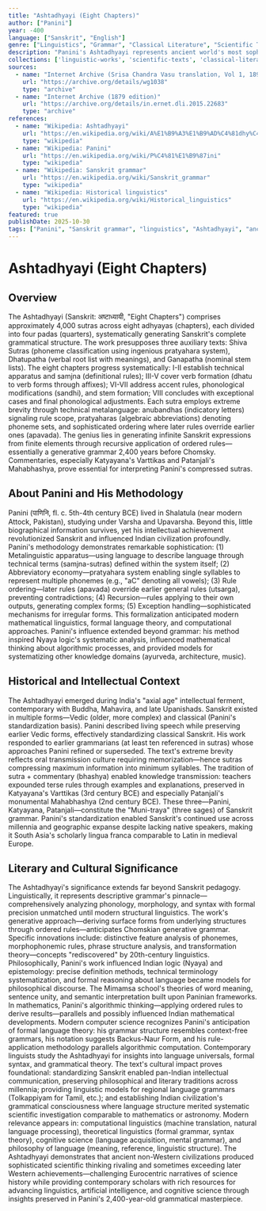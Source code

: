 ```yaml
---
title: "Ashtadhyayi (Eight Chapters)"
author: ["Panini"]
year: -400
language: ["Sanskrit", "English"]
genre: ["Linguistics", "Grammar", "Classical Literature", "Scientific Texts"]
description: "Panini's Ashtadhyayi represents ancient world's most sophisticated and comprehensive grammatical treatise, systematizing Sanskrit through approximately 4,000 terse sutras organized into eight chapters (hence Ashtadhyayi). Composed around 5th-4th century BCE, this work establishes Sanskrit grammar's complete formal structure through ingenious technical apparatus: metalinguistic markers (it), abbreviatory devices (pratyahara), rule ordering principles, and exception handling mechanisms anticipating modern formal linguistics by over two millennia. The sutras, requiring extensive commentary for comprehension, generate Sanskrit's infinite expressions from finite root lists through systematic phonological, morphological, and syntactic rules. Beyond linguistic description, Panini's methodology influenced Indian philosophy (particularly logic and epistemology), mathematics (algorithmic thinking), and computer science (formal language theory). Srisa Chandra Vasu's eight-volume English translation made this foundational text accessible to Western scholarship, revealing Panini as possibly history's greatest grammarian whose insights remain relevant for contemporary linguistics, cognitive science, and artificial intelligence."
collections: ['linguistic-works', 'scientific-texts', 'classical-literature', 'ancient-wisdom', 'technical-manuals']
sources:
  - name: "Internet Archive (Srisa Chandra Vasu translation, Vol 1, 1891)"
    url: "https://archive.org/details/wg1038"
    type: "archive"
  - name: "Internet Archive (1879 edition)"
    url: "https://archive.org/details/in.ernet.dli.2015.22683"
    type: "archive"
references:
  - name: "Wikipedia: Ashtadhyayi"
    url: "https://en.wikipedia.org/wiki/A%E1%B9%A3%E1%B9%AD%C4%81dhy%C4%81y%C4%AB"
    type: "wikipedia"
  - name: "Wikipedia: Panini"
    url: "https://en.wikipedia.org/wiki/P%C4%81%E1%B9%87ini"
    type: "wikipedia"
  - name: "Wikipedia: Sanskrit grammar"
    url: "https://en.wikipedia.org/wiki/Sanskrit_grammar"
    type: "wikipedia"
  - name: "Wikipedia: Historical linguistics"
    url: "https://en.wikipedia.org/wiki/Historical_linguistics"
    type: "wikipedia"
featured: true
publishDate: 2025-10-30
tags: ["Panini", "Sanskrit grammar", "linguistics", "Ashtadhyayi", "ancient India", "formal grammar", "language theory", "classical texts", "scientific method", "public domain"]
---
```


# Ashtadhyayi (Eight Chapters)

## Overview

The Ashtadhyayi (Sanskrit: अष्टाध्यायी, "Eight Chapters") comprises approximately 4,000 sutras across eight adhyayas (chapters), each divided into four padas (quarters), systematically generating Sanskrit's complete grammatical structure. The work presupposes three auxiliary texts: Shiva Sutras (phoneme classification using ingenious pratyahara system), Dhatupatha (verbal root list with meanings), and Ganapatha (nominal stem lists). The eight chapters progress systematically: I-II establish technical apparatus and samjna (definitional rules); III-V cover verb formation (dhatu to verb forms through affixes); VI-VII address accent rules, phonological modifications (sandhi), and stem formation; VIII concludes with exceptional cases and final phonological adjustments. Each sutra employs extreme brevity through technical metalanguage: anubandhas (indicatory letters) signaling rule scope, pratyaharas (algebraic abbreviations) denoting phoneme sets, and sophisticated ordering where later rules override earlier ones (apavada). The genius lies in generating infinite Sanskrit expressions from finite elements through recursive application of ordered rules—essentially a generative grammar 2,400 years before Chomsky. Commentaries, especially Katyayana's Varttikas and Patanjali's Mahabhashya, prove essential for interpreting Panini's compressed sutras.

## About Panini and His Methodology

Panini (पाणिनि, fl. c. 5th-4th century BCE) lived in Shalatula (near modern Attock, Pakistan), studying under Varsha and Upavarsha. Beyond this, little biographical information survives, yet his intellectual achievement revolutionized Sanskrit and influenced Indian civilization profoundly. Panini's methodology demonstrates remarkable sophistication: (1) Metalinguistic apparatus—using language to describe language through technical terms (samjna-sutras) defined within the system itself; (2) Abbreviatory economy—pratyahara system enabling single syllables to represent multiple phonemes (e.g., "aC" denoting all vowels); (3) Rule ordering—later rules (apavada) override earlier general rules (utsarga), preventing contradictions; (4) Recursion—rules applying to their own outputs, generating complex forms; (5) Exception handling—sophisticated mechanisms for irregular forms. This formalization anticipated modern mathematical linguistics, formal language theory, and computational approaches. Panini's influence extended beyond grammar: his method inspired Nyaya logic's systematic analysis, influenced mathematical thinking about algorithmic processes, and provided models for systematizing other knowledge domains (ayurveda, architecture, music).

## Historical and Intellectual Context

The Ashtadhyayi emerged during India's "axial age" intellectual ferment, contemporary with Buddha, Mahavira, and late Upanishads. Sanskrit existed in multiple forms—Vedic (older, more complex) and classical (Panini's standardization basis). Panini described living speech while preserving earlier Vedic forms, effectively standardizing classical Sanskrit. His work responded to earlier grammarians (at least ten referenced in sutras) whose approaches Panini refined or superseded. The text's extreme brevity reflects oral transmission culture requiring memorization—hence sutras compressing maximum information into minimum syllables. The tradition of sutra + commentary (bhashya) enabled knowledge transmission: teachers expounded terse rules through examples and explanations, preserved in Katyayana's Varttikas (3rd century BCE) and especially Patanjali's monumental Mahabhashya (2nd century BCE). These three—Panini, Katyayana, Patanjali—constitute the "Muni-traya" (three sages) of Sanskrit grammar. Panini's standardization enabled Sanskrit's continued use across millennia and geographic expanse despite lacking native speakers, making it South Asia's scholarly lingua franca comparable to Latin in medieval Europe.

## Literary and Cultural Significance

The Ashtadhyayi's significance extends far beyond Sanskrit pedagogy. Linguistically, it represents descriptive grammar's pinnacle—comprehensively analyzing phonology, morphology, and syntax with formal precision unmatched until modern structural linguistics. The work's generative approach—deriving surface forms from underlying structures through ordered rules—anticipates Chomskian generative grammar. Specific innovations include: distinctive feature analysis of phonemes, morphophonemic rules, phrase structure analysis, and transformation theory—concepts "rediscovered" by 20th-century linguistics. Philosophically, Panini's work influenced Indian logic (Nyaya) and epistemology: precise definition methods, technical terminology systematization, and formal reasoning about language became models for philosophical discourse. The Mimamsa school's theories of word meaning, sentence unity, and semantic interpretation built upon Paninian frameworks. In mathematics, Panini's algorithmic thinking—applying ordered rules to derive results—parallels and possibly influenced Indian mathematical developments. Modern computer science recognizes Panini's anticipation of formal language theory: his grammar structure resembles context-free grammars, his notation suggests Backus-Naur Form, and his rule-application methodology parallels algorithmic computation. Contemporary linguists study the Ashtadhyayi for insights into language universals, formal syntax, and grammatical theory. The text's cultural impact proves foundational: standardizing Sanskrit enabled pan-Indian intellectual communication, preserving philosophical and literary traditions across millennia; providing linguistic models for regional language grammars (Tolkappiyam for Tamil, etc.); and establishing Indian civilization's grammatical consciousness where language structure merited systematic scientific investigation comparable to mathematics or astronomy. Modern relevance appears in: computational linguistics (machine translation, natural language processing), theoretical linguistics (formal grammar, syntax theory), cognitive science (language acquisition, mental grammar), and philosophy of language (meaning, reference, linguistic structure). The Ashtadhyayi demonstrates that ancient non-Western civilizations produced sophisticated scientific thinking rivaling and sometimes exceeding later Western achievements—challenging Eurocentric narratives of science history while providing contemporary scholars with rich resources for advancing linguistics, artificial intelligence, and cognitive science through insights preserved in Panini's 2,400-year-old grammatical masterpiece.
